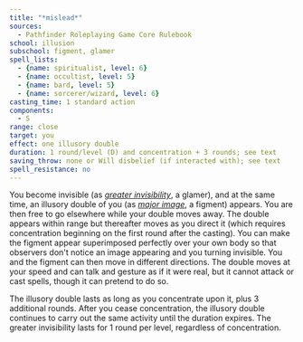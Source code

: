 ```yaml
---
title: "*mislead*"
sources:
  - Pathfinder Roleplaying Game Core Rulebook
school: illusion
subschool: figment, glamer
spell_lists:
  - {name: spiritualist, level: 6}
  - {name: occultist, level: 5}
  - {name: bard, level: 5}
  - {name: sorcerer/wizard, level: 6}
casting_time: 1 standard action
components:
  - S
range: close
target: you
effect: one illusory double
duration: 1 round/level (D) and concentration + 3 rounds; see text
saving_throw: none or Will disbelief (if interacted with); see text
spell_resistance: no
---
```


You become invisible (as [*greater invisibility*](/spells/greater-invisibility/), a glamer), and at the same time, an illusory double of you (as [*major image*](/spells/major-image/), a figment) appears. You are then free to go elsewhere while your double moves away. The double appears within range but thereafter moves as you direct it (which requires concentration beginning on the first round after the casting). You can make the figment appear superimposed perfectly over your own body so that observers don't notice an image appearing and you turning invisible. You and the figment can then move in different directions. The double moves at your speed and can talk and gesture as if it were real, but it cannot attack or cast spells, though it can pretend to do so.

The illusory double lasts as long as you concentrate upon it, plus 3 additional rounds. After you cease concentration, the illusory double continues to carry out the same activity until the duration expires. The greater invisibility lasts for 1 round per level, regardless of concentration.

